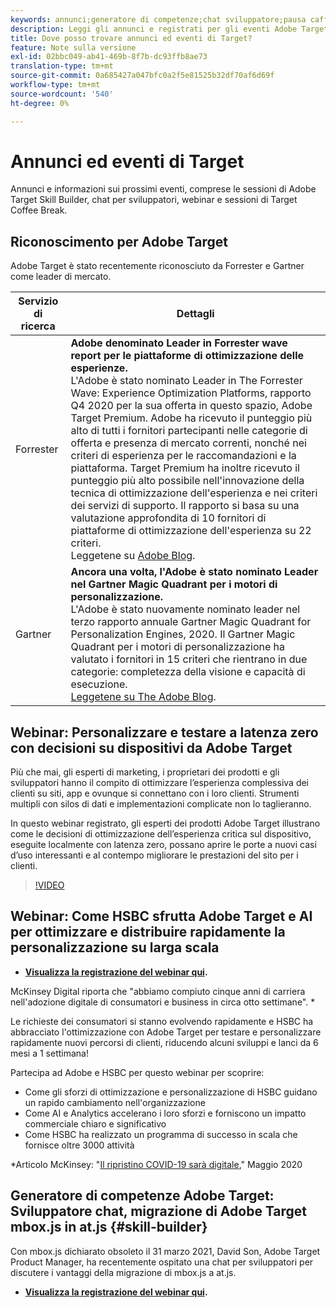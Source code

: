 ```yaml
---
keywords: annunci;generatore di competenze;chat sviluppatore;pausa caffè;eventi;forrester;gartner;webinar
description: Leggi gli annunci e registrati per gli eventi Adobe Target, incluse le sessioni di Skills Builder, le chat per sviluppatori e product manager, i webinar e altro ancora.
title: Dove posso trovare annunci ed eventi di Target?
feature: Note sulla versione
exl-id: 02bbc049-ab41-469b-8f7b-dc93ffb8ae73
translation-type: tm+mt
source-git-commit: 0a685427a047bfc0a2f5e81525b32df70af6d69f
workflow-type: tm+mt
source-wordcount: '540'
ht-degree: 0%

---
```


# Annunci ed eventi di Target

Annunci e informazioni sui prossimi eventi, comprese le sessioni di Adobe Target Skill Builder, chat per sviluppatori, webinar e sessioni di Target Coffee Break.

## Riconoscimento per Adobe Target

Adobe Target è stato recentemente riconosciuto da Forrester e Gartner come leader di mercato.

| Servizio di ricerca | Dettagli |
| --- | --- |
| Forrester | **Adobe denominato Leader in Forrester wave report per le piattaforme di ottimizzazione delle esperienze.**<br> L&#39;Adobe è stato nominato Leader in The Forrester Wave: Experience Optimization Platforms, rapporto Q4 2020 per la sua offerta in questo spazio, Adobe Target Premium. Adobe ha ricevuto il punteggio più alto di tutti i fornitori partecipanti nelle categorie di offerta e presenza di mercato correnti, nonché nei criteri di esperienza per le raccomandazioni e la piattaforma. Target Premium ha inoltre ricevuto il punteggio più alto possibile nell&#39;innovazione della tecnica di ottimizzazione dell&#39;esperienza e nei criteri dei servizi di supporto. Il rapporto si basa su una valutazione approfondita di 10 fornitori di piattaforme di ottimizzazione dell&#39;esperienza su 22 criteri.<br>Leggetene su  [Adobe Blog](https://blog.adobe.com/en/2020/11/24/adobe-named-leader-in-forrester-wave-report-experience-optimization-platforms.html). |
| Gartner | **Ancora una volta, l&#39;Adobe è stato nominato Leader nel Gartner Magic Quadrant per i motori di personalizzazione.**<br> L&#39;Adobe è stato nuovamente nominato leader nel terzo rapporto annuale Gartner Magic Quadrant for Personalization Engines, 2020. Il Gartner Magic Quadrant per i motori di personalizzazione ha valutato i fornitori in 15 criteri che rientrano in due categorie: completezza della visione e capacità di esecuzione.<br>[Leggetene su The Adobe Blog](https://theblog.adobe.com/adobe-again-named-leader-in-gartner-magic-quadrant-for-personalization-engines/). |

## Webinar: Personalizzare e testare a latenza zero con decisioni su dispositivi da Adobe Target

Più che mai, gli esperti di marketing, i proprietari dei prodotti e gli sviluppatori hanno il compito di ottimizzare l’esperienza complessiva dei clienti su siti, app e ovunque si connettano con i loro clienti. Strumenti multipli con silos di dati e implementazioni complicate non lo taglieranno.

In questo webinar registrato, gli esperti dei prodotti Adobe Target illustrano come le decisioni di ottimizzazione dell’esperienza critica sul dispositivo, eseguite localmente con latenza zero, possano aprire le porte a nuovi casi d’uso interessanti e al contempo migliorare le prestazioni del sito per i clienti.

>[!VIDEO](https://video.tv.adobe.com/v/328148)

## Webinar: Come HSBC sfrutta Adobe Target e AI per ottimizzare e distribuire rapidamente la personalizzazione su larga scala

* **[Visualizza la registrazione del webinar qui](https://seminars.adobeconnect.com/ps4ozlg7qfdy/?proto=true).**

McKinsey Digital riporta che &quot;abbiamo compiuto cinque anni di carriera nell&#39;adozione digitale di consumatori e business in circa otto settimane&quot;. *

Le richieste dei consumatori si stanno evolvendo rapidamente e HSBC ha abbracciato l&#39;ottimizzazione con Adobe Target per testare e personalizzare rapidamente nuovi percorsi di clienti, riducendo alcuni sviluppi e lanci da 6 mesi a 1 settimana!

Partecipa ad Adobe e HSBC per questo webinar per scoprire:

* Come gli sforzi di ottimizzazione e personalizzazione di HSBC guidano un rapido cambiamento nell&#39;organizzazione
* Come AI e Analytics accelerano i loro sforzi e forniscono un impatto commerciale chiaro e significativo
* Come HSBC ha realizzato un programma di successo in scala che fornisce oltre 3000 attività

*Articolo McKinsey: &quot;[Il ripristino COVID-19 sarà digitale](https://www.mckinsey.com/business-functions/mckinsey-digital/our-insights/the-covid-19-recovery-will-be-digital-a-plan-for-the-first-90-days#),&quot; Maggio 2020

## Generatore di competenze Adobe Target: Sviluppatore chat, migrazione di Adobe Target mbox.js in at.js {#skill-builder}

Con mbox.js dichiarato obsoleto il 31 marzo 2021, David Son, Adobe Target Product Manager, ha recentemente ospitato una chat per sviluppatori per discutere i vantaggi della migrazione di mbox.js a at.js.

* **[Visualizza la registrazione del webinar qui](https://seminars.adobeconnect.com/ptdo6mfo6qn6/?proto=true).**

